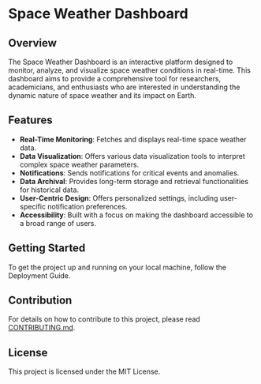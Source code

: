 
# Space Weather Dashboard

## Overview

The Space Weather Dashboard is an interactive platform designed to monitor, analyze, and visualize space weather conditions in real-time. This dashboard aims to provide a comprehensive tool for researchers, academicians, and enthusiasts who are interested in understanding the dynamic nature of space weather and its impact on Earth.

## Features

- **Real-Time Monitoring**: Fetches and displays real-time space weather data.
- **Data Visualization**: Offers various data visualization tools to interpret complex space weather parameters.
- **Notifications**: Sends notifications for critical events and anomalies.
- **Data Archival**: Provides long-term storage and retrieval functionalities for historical data.
- **User-Centric Design**: Offers personalized settings, including user-specific notification preferences.
- **Accessibility**: Built with a focus on making the dashboard accessible to a broad range of users.

## Getting Started

To get the project up and running on your local machine, follow the Deployment Guide.

## Contribution

For details on how to contribute to this project, please read [CONTRIBUTING.md](./CONTRIBUTING.md).

## License

This project is licensed under the MIT License.

